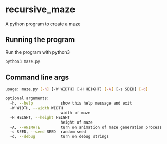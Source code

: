 # recursive_maze
A python program to create a maze

## Running the program
Run the program with python3
```bash
python3 maze.py
```

## Command line args
```bash
usage: maze.py [-h] [-W WIDTH] [-H HEIGHT] [-A] [-s SEED] [-d]

optional arguments:
  -h, --help            show this help message and exit
  -W WIDTH, --width WIDTH
                        width of maze
  -H HEIGHT, --height HEIGHT
                        height of maze
  -A, --ANIMATE         turn on animation of maze generation process
  -s SEED, --seed SEED  random seed
  -d, --debug           turn on debug strings
  ```
